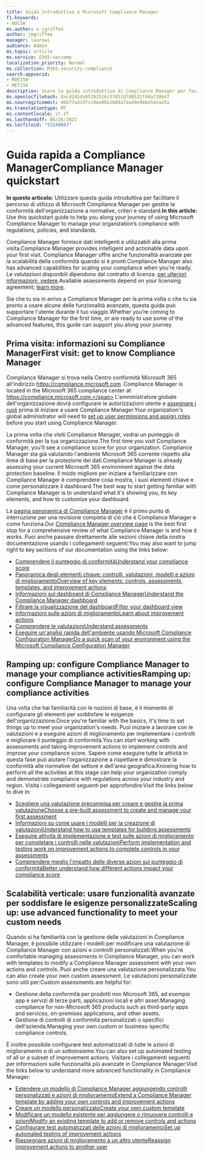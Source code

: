 ```yaml
---
title: Guida introduttiva a Microsoft Compliance Manager
f1.keywords:
- NOCSH
ms.author: v-jgriffee
author: jmgriffee
manager: laurawi
audience: Admin
ms.topic: article
ms.service: O365-seccomp
localization_priority: Normal
ms.collection: M365-security-compliance
search.appverid:
- MOE150
- MET150
description: Usare la guida introduttiva di Compliance Manager per facilitare il percorso di comprensione, configurazione e utilizzo di Compliance Manager.
ms.openlocfilehash: 8ac4245da95192516c57d51d740531fd4af10647
ms.sourcegitcommit: 46b77a41dfcc0ee80e2b89a7aa49e9bbe5deae5a
ms.translationtype: MT
ms.contentlocale: it-IT
ms.lasthandoff: 06/26/2021
ms.locfileid: "53149047"
---
```

# <a name="compliance-manager-quickstart"></a><span data-ttu-id="dd6b8-103">Guida rapida a Compliance Manager</span><span class="sxs-lookup"><span data-stu-id="dd6b8-103">Compliance Manager quickstart</span></span>

<span data-ttu-id="dd6b8-104">**In questo articolo:** Utilizzare questa guida introduttiva per facilitare il percorso di utilizzo di Microsoft Compliance Manager per gestire la conformità dell'organizzazione a normative, criteri e standard.</span><span class="sxs-lookup"><span data-stu-id="dd6b8-104">**In this article:** Use this quickstart guide to help you along your journey of using Microsoft Compliance Manager to manage your organization’s compliance with regulations, policies, and standards.</span></span>

<span data-ttu-id="dd6b8-105">Compliance Manager fornisce dati intelligenti e utilizzabili alla prima visita.</span><span class="sxs-lookup"><span data-stu-id="dd6b8-105">Compliance Manager provides intelligent and actionable data upon your first visit.</span></span> <span data-ttu-id="dd6b8-106">Compliance Manager offre anche funzionalità avanzate per la scalabilità della conformità quando si è pronti.</span><span class="sxs-lookup"><span data-stu-id="dd6b8-106">Compliance Manager also has advanced capabilities for scaling your compliance when you’re ready.</span></span> <span data-ttu-id="dd6b8-107">Le valutazioni disponibili dipendono dal contratto di licenza. [per ulteriori informazioni, vedere](/office365/servicedescriptions/microsoft-365-service-descriptions/microsoft-365-tenantlevel-services-licensing-guidance/microsoft-365-security-compliance-licensing-guidance).</span><span class="sxs-lookup"><span data-stu-id="dd6b8-107">Available assessments depend on your licensing agreement; [learn more](/office365/servicedescriptions/microsoft-365-service-descriptions/microsoft-365-tenantlevel-services-licensing-guidance/microsoft-365-security-compliance-licensing-guidance).</span></span>

<span data-ttu-id="dd6b8-108">Sia che tu sia in arrivo a Compliance Manager per la prima volta o che tu sia pronto a usare alcune delle funzionalità avanzate, questa guida può supportare l'utente durante il tuo viaggio.</span><span class="sxs-lookup"><span data-stu-id="dd6b8-108">Whether you’re coming to Compliance Manager for the first time, or are ready to use some of the advanced features, this guide can support you along your journey.</span></span>

## <a name="first-visit-get-to-know-compliance-manager"></a><span data-ttu-id="dd6b8-109">Prima visita: informazioni su Compliance Manager</span><span class="sxs-lookup"><span data-stu-id="dd6b8-109">First visit: get to know Compliance Manager</span></span>

<span data-ttu-id="dd6b8-110">Compliance Manager si trova nella Centro conformità Microsoft 365 all'indirizzo https://compliance.microsoft.com .</span><span class="sxs-lookup"><span data-stu-id="dd6b8-110">Compliance Manager is located in the Microsoft 365 compliance center at https://compliance.microsoft.com.</span></span> <span data-ttu-id="dd6b8-111">L'amministratore globale dell'organizzazione dovrà configurare le autorizzazioni utente e [assegnare i ruoli](compliance-manager-setup.md#set-user-permissions-and-assign-roles) prima di iniziare a usare Compliance Manager.</span><span class="sxs-lookup"><span data-stu-id="dd6b8-111">Your organization's global administrator will need to [set up user permissions and assign roles](compliance-manager-setup.md#set-user-permissions-and-assign-roles) before you start using Compliance Manager.</span></span>

<span data-ttu-id="dd6b8-112">La prima volta che visiti Compliance Manager, vedrai un punteggio di conformità per la tua organizzazione.</span><span class="sxs-lookup"><span data-stu-id="dd6b8-112">The first time you visit Compliance Manager, you'll see a compliance score for your organization.</span></span> <span data-ttu-id="dd6b8-113">Compliance Manager sta già valutando l'ambiente Microsoft 365 corrente rispetto alla linea di base per la protezione dei dati.</span><span class="sxs-lookup"><span data-stu-id="dd6b8-113">Compliance Manager is already assessing your current Microsoft 365 environment against the data protection baseline.</span></span> <span data-ttu-id="dd6b8-114">Il modo migliore per iniziare a familiarizzare con Compliance Manager è comprendere cosa mostra, i suoi elementi chiave e come personalizzare il dashboard.</span><span class="sxs-lookup"><span data-stu-id="dd6b8-114">The best way to start getting familiar with Compliance Manager is to understand what it's showing you, its key elements, and how to customize your dashboard.</span></span>

<span data-ttu-id="dd6b8-115">La [pagina panoramica di Compliance Manager](compliance-manager.md) è il primo punto di interruzione per una revisione completa di ciò che è Compliance Manager e come funziona.</span><span class="sxs-lookup"><span data-stu-id="dd6b8-115">Our [Compliance Manager overview page](compliance-manager.md) is the best first stop for a comprehensive review of what Compliance Manager is and how it works.</span></span> <span data-ttu-id="dd6b8-116">Puoi anche passare direttamente alle sezioni chiave della nostra documentazione usando i collegamenti seguenti:</span><span class="sxs-lookup"><span data-stu-id="dd6b8-116">You may also want to jump right to key sections of our documentation using the links below:</span></span>

- [<span data-ttu-id="dd6b8-117">Comprendere il punteggio di conformità</span><span class="sxs-lookup"><span data-stu-id="dd6b8-117">Understand your compliance score</span></span>](compliance-manager.md#understanding-your-compliance-score)
- [<span data-ttu-id="dd6b8-118">Panoramica degli elementi chiave: controlli, valutazioni, modelli e azioni di miglioramento</span><span class="sxs-lookup"><span data-stu-id="dd6b8-118">Overview of key elements: controls, assessments, templates, and improvement actions</span></span>](compliance-manager.md#key-elements-controls-assessments-templates-improvement-actions)
- [<span data-ttu-id="dd6b8-119">Informazioni sul dashboard di Compliance Manager</span><span class="sxs-lookup"><span data-stu-id="dd6b8-119">Understand the Compliance Manager dashboard</span></span>](compliance-manager-setup.md#understand-the-compliance-manager-dashboard)
- [<span data-ttu-id="dd6b8-120">Filtrare la visualizzazione del dashboard</span><span class="sxs-lookup"><span data-stu-id="dd6b8-120">Filter your dashboard view</span></span>](compliance-manager-setup.md#filtering-your-dashboard-view)
- [<span data-ttu-id="dd6b8-121">Informazioni sulle azioni di miglioramento</span><span class="sxs-lookup"><span data-stu-id="dd6b8-121">Learn about improvement actions</span></span>](compliance-manager-setup.md#improvement-actions-page)
- [<span data-ttu-id="dd6b8-122">Comprendere le valutazioni</span><span class="sxs-lookup"><span data-stu-id="dd6b8-122">Understand assessments</span></span>](compliance-manager.md#assessments)
- [<span data-ttu-id="dd6b8-123">Eseguire un'analisi rapida dell'ambiente usando Microsoft Compliance Configuration Manager</span><span class="sxs-lookup"><span data-stu-id="dd6b8-123">Do a quick scan of your environment using the Microsoft Compliance Configuration Manager</span></span>](compliance-manager-mcca.md)

## <a name="ramping-up-configure-compliance-manager-to-manage-your-compliance-activities"></a><span data-ttu-id="dd6b8-124">Ramping up: configure Compliance Manager to manage your compliance activities</span><span class="sxs-lookup"><span data-stu-id="dd6b8-124">Ramping up: configure Compliance Manager to manage your compliance activities</span></span>

<span data-ttu-id="dd6b8-125">Una volta che hai familiarità con le nozioni di base, è il momento di configurare gli elementi per soddisfare le esigenze dell'organizzazione.</span><span class="sxs-lookup"><span data-stu-id="dd6b8-125">Once you're familiar with the basics, it's time to set things up to meet your organization's needs.</span></span> <span data-ttu-id="dd6b8-126">Puoi iniziare a lavorare con le valutazioni e a eseguire azioni di miglioramento per implementare i controlli e migliorare il punteggio di conformità.</span><span class="sxs-lookup"><span data-stu-id="dd6b8-126">You can start working with assessments and taking improvement actions to implement controls and improve your compliance score.</span></span> <span data-ttu-id="dd6b8-127">Sapere come eseguire tutte le attività in questa fase può aiutare l'organizzazione a rispettare e dimostrare la conformità alle normative del settore e dell'area geografica.</span><span class="sxs-lookup"><span data-stu-id="dd6b8-127">Knowing how to perform all the activities at this stage can help your organization comply and demonstrate compliance with regulations across your industry and region.</span></span> <span data-ttu-id="dd6b8-128">Visita i collegamenti seguenti per approfondire:</span><span class="sxs-lookup"><span data-stu-id="dd6b8-128">Visit the links below to dive in:</span></span>

- [<span data-ttu-id="dd6b8-129">Scegliere una valutazione precompisa per creare e gestire la prima valutazione</span><span class="sxs-lookup"><span data-stu-id="dd6b8-129">Choose a pre-built assessment to create and manage your first assessment</span></span>](compliance-manager-assessments.md)
- [<span data-ttu-id="dd6b8-130">Informazioni su come usare i modelli per la creazione di valutazioni</span><span class="sxs-lookup"><span data-stu-id="dd6b8-130">Understand how to use templates for building assessments</span></span>](compliance-manager-templates.md)
- [<span data-ttu-id="dd6b8-131">Eseguire attività di implementazione e test sulle azioni di miglioramento per completare i controlli nelle valutazioni</span><span class="sxs-lookup"><span data-stu-id="dd6b8-131">Perform implementation and testing work on improvement actions to complete controls in your assessments</span></span>](compliance-manager-improvement-actions.md)
- [<span data-ttu-id="dd6b8-132">Comprendere meglio l'impatto delle diverse azioni sul punteggio di conformità</span><span class="sxs-lookup"><span data-stu-id="dd6b8-132">Better understand how different actions impact your compliance score</span></span>](compliance-score-calculation.md)

## <a name="scaling-up-use-advanced-functionality-to-meet-your-custom-needs"></a><span data-ttu-id="dd6b8-133">Scalabilità verticale: usare funzionalità avanzate per soddisfare le esigenze personalizzate</span><span class="sxs-lookup"><span data-stu-id="dd6b8-133">Scaling up: use advanced functionality to meet your custom needs</span></span>

<span data-ttu-id="dd6b8-134">Quando si ha familiarità con la gestione delle valutazioni in Compliance Manager, è possibile utilizzare i modelli per modificare una valutazione di Compliance Manager con azioni e controlli personalizzati.</span><span class="sxs-lookup"><span data-stu-id="dd6b8-134">When you're comfortable managing assessments in Compliance Manager, you can work with templates to modify a Compliance Manager assessment with your own actions and controls.</span></span> <span data-ttu-id="dd6b8-135">Puoi anche creare una valutazione personalizzata.</span><span class="sxs-lookup"><span data-stu-id="dd6b8-135">You can also create your own custom assessment.</span></span> <span data-ttu-id="dd6b8-136">Le valutazioni personalizzate sono utili per:</span><span class="sxs-lookup"><span data-stu-id="dd6b8-136">Custom assessments are helpful for:</span></span>

- <span data-ttu-id="dd6b8-137">Gestione della conformità per prodotti non Microsoft 365, ad esempio app e servizi di terze parti, applicazioni locali e altri asset.</span><span class="sxs-lookup"><span data-stu-id="dd6b8-137">Managing compliance for non-Microsoft 365 products such as third-party apps and services, on-premises applications, and other assets.</span></span>
- <span data-ttu-id="dd6b8-138">Gestione di controlli di conformità personalizzati o specifici dell'azienda.</span><span class="sxs-lookup"><span data-stu-id="dd6b8-138">Managing your own custom or business-specific compliance controls.</span></span>

<span data-ttu-id="dd6b8-139">È inoltre possibile configurare test automatizzati di tutte le azioni di miglioramento o di un sottoinsieme.</span><span class="sxs-lookup"><span data-stu-id="dd6b8-139">You can also set up automated testing of all or a subset of improvement actions.</span></span> <span data-ttu-id="dd6b8-140">Visitare i collegamenti seguenti per informazioni sulle funzionalità più avanzate in Compliance Manager:</span><span class="sxs-lookup"><span data-stu-id="dd6b8-140">Visit the links below to understand more advanced functionality in Compliance Manager:</span></span>

- [<span data-ttu-id="dd6b8-141">Estendere un modello di Compliance Manager aggiungendo controlli personalizzati e azioni di miglioramento</span><span class="sxs-lookup"><span data-stu-id="dd6b8-141">Extend a Compliance Manager template by adding your own controls and improvement actions</span></span>](compliance-manager-templates.md#extend-an-assessment-template)
- [<span data-ttu-id="dd6b8-142">Creare un modello personalizzato</span><span class="sxs-lookup"><span data-stu-id="dd6b8-142">Create your own custom template</span></span>](compliance-manager-templates.md#create-an-assessment-template)
- [<span data-ttu-id="dd6b8-143">Modificare un modello esistente per aggiungere o rimuovere controlli e azioni</span><span class="sxs-lookup"><span data-stu-id="dd6b8-143">Modify an existing template to add or remove controls and actions</span></span>](compliance-manager-templates.md#modify-a-template)
- [<span data-ttu-id="dd6b8-144">Configurare test automatizzati delle azioni di miglioramento</span><span class="sxs-lookup"><span data-stu-id="dd6b8-144">Set up automated testing of improvement actions</span></span>](compliance-manager-setup.md#set-up-automated-testing)
- [<span data-ttu-id="dd6b8-145">Riassegnare azioni di miglioramento a un altro utente</span><span class="sxs-lookup"><span data-stu-id="dd6b8-145">Reassign improvement actions to another user</span></span>](compliance-manager-setup.md#reassign-improvement-actions-to-another-user)